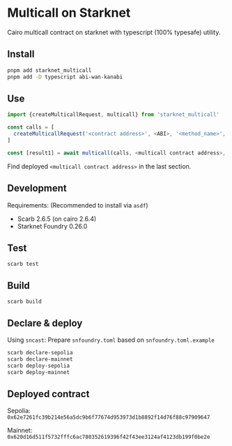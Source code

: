 # Multicall on Starknet

Cairo multicall contract on starknet with typescript (100% typesafe) utility.

## Install

```sh
pnpm add starknet_multicall
pnpm add -D typescript abi-wan-kanabi
```
## Use

```ts
import {createMulticallRequest, multicall} from 'starknet_multicall'

const calls = [
  createMulticallRequest('<contract address>', <ABI>, '<method_name>', [<method_arg1>, <method_arg2>]),
]

const [result1] = await multicall(calls, <multicall contract address>, <providerOrAccount>)
```

Find deployed `<multicall contract address>` in the last section.

## Development

Requirements: (Recommended to install via `asdf`)

-   Scarb 2.6.5 (on cairo 2.6.4)
-   Starknet Foundry 0.26.0

## Test

`scarb test`

## Build

`scarb build`

## Declare & deploy

Using `sncast`: Prepare `snfoundry.toml` based on `snfoundry.toml.example`

```sh
scarb declare-sepolia
scarb declare-mainnet
scarb deploy-sepolia
scarb deploy-mainnet
```

## Deployed contract

Sepolia: `0x62e7261fc39b214e56a5dc9b6f77674d953973d1b8892f14d76f88c97909647`

Mainnet: `0x620d16d511f5732fffc6ac780352619396f42f43ee3124af4123db199f0be2e`
